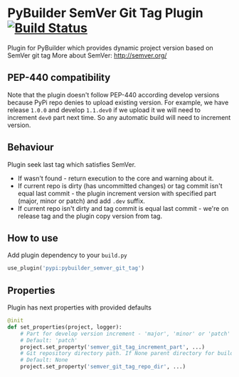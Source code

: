 PyBuilder SemVer Git Tag Plugin [![Build Status](https://travis-ci.org/AlexeySanko/pybuilder_semver_git_tag.svg?branch=master)](https://travis-ci.org/AlexeySanko/pybuilder_semver_git_tag)
=======================

Plugin for PyBuilder which provides dynamic project version based on SemVer git tag
More about SemVer: http://semver.org/

PEP-440 compatibility
---------------------

Note that the plugin doesn't follow PEP-440 according develop versions because PyPi repo denies to upload existing version.
For example, we have release `1.0.0` and develop `1.1.dev0` if we upload it we will need to increment `dev0` part next time. So any automatic build will need to increment version.

Behaviour
---------
Plugin seek last tag which satisfies SemVer.
* If wasn't found - return execution to the core and warning about it.
* If current repo is dirty (has uncommitted changes) or tag commit isn't equal last commit - the plugin increment version with specified part (major, minor or patch) and add `.dev` suffix.
* If current repo isn't dirty and tag commit is equal last commit - we're on release tag and the plugin copy version from tag.

How to use
----------

Add plugin dependency to your `build.py`
```python
use_plugin('pypi:pybuilder_semver_git_tag')
```

Properties
----------

Plugin has next properties with provided defaults

```python
@init
def set_properties(project, logger):
    # Part for develop version increment - 'major', 'minor' or 'patch'
    # Default: 'patch'
    project.set_property('semver_git_tag_increment_part', ...)
    # Git repository directory path. If None parent directory for build.py will be used
    # Default: None
    project.set_property('semver_git_tag_repo_dir', ...)
```